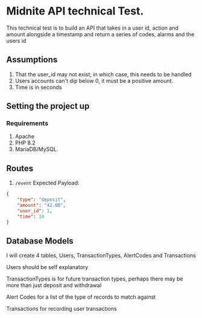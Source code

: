 # Midnite API technical Test.

This technical test is to build an API that takes in a user id, action and amount alongside a timestamp and return a series of codes, alarms and the users id

## Assumptions 

1. That the user_id may not exist, in which case, this needs to be handled
2. Users accounts can't dip below 0, it must be a positive amount.
3. Time is in seconds

## Setting the project up

### Requirements
1. Apache
2. PHP 8.2
3. MariaDB/MySQL.


## Routes

1. `/event`
Expected Payload:
```json
{
    "type": "deposit",
    "amount": "42.00",
    "user_id": 1,
    "time": 10
}
```

## Database Models
I will create 4 tables, Users, TransactionTypes, AlertCodes and Transactions

Users should be self explanatory

TransactionTypes is for future transaction types, perhaps there may be more than just deposit and withdrawal

Alert Codes for a list of the type of records to match against

Transactions for recording user transactions